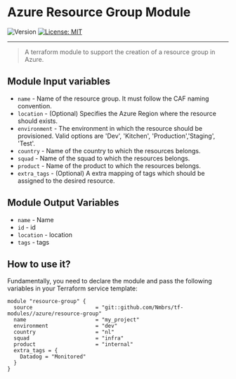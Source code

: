 # Azure Resource Group Module

<p>
  <img alt="Version" src="https://img.shields.io/badge/version-1.0.0-blue.svg" />
  <a href="LICENSE.md" target="_blank">
    <img alt="License: MIT" src="https://img.shields.io/badge/License-MIT-blue.svg" />
  </a>
</p>

---

> A terraform module to support the creation of a resource group in Azure.

## Module Input variables

- `name` - Name of the resource group. It must follow the CAF naming convention.
- `location` - (Optional) Specifies the Azure Region where the resource should exists.
- `environment` - The environment in which the resource should be provisioned. Valid options are 'Dev', 'Kitchen', 'Production','Staging', 'Test'.
- `country` - Name of the country to which the resources belongs.
- `squad` - Name of the squad to which the resources belongs.
- `product` - Name of the product to which the resources belongs.
- `extra_tags` - (Optional) A extra mapping of tags which should be assigned to the desired resource.

## Module Output Variables

- `name` - Name
- `id` - id
- `location` - location
- `tags` - tags

## How to use it?

Fundamentally, you need to declare the module and pass the following variables in your Terraform service template:

```hcl
module "resource-group" {
  source                    = "git::github.com/Nmbrs/tf-modules//azure/resource-group"
  name                      = "my_project"
  environment               = "dev"
  country                   = "nl"
  squad                     = "infra"
  product                   = "internal"
  extra_tags = {
    Datadog = "Monitored"
  }
}
```
